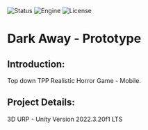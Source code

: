 ![Status](https://badgen.net/badge/Status/Pre-Release/orange?icon=github)
![Engine](https://badgen.net/badge/Engine/Unity/blue)
![License](https://badgen.net/badge/license/MIT/green)

# **Dark Away - Prototype**
## **Introduction:**
Top down TPP Realistic Horror Game - Mobile.

## **Project Details:**
3D URP - Unity Version 2022.3.20f1 LTS
